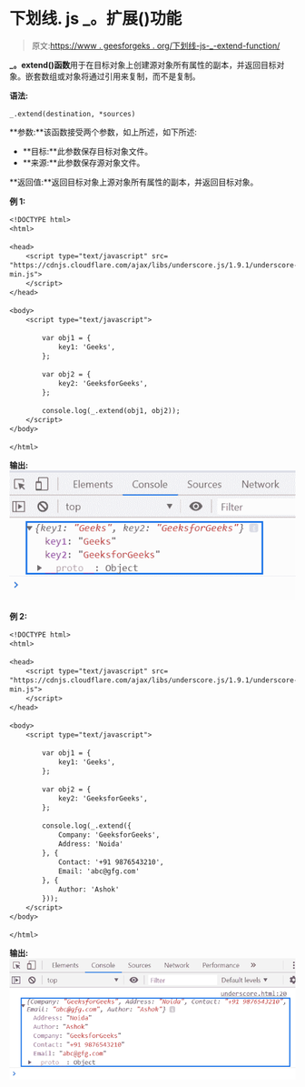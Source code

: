# 下划线. js _。扩展()功能

> 原文:[https://www . geesforgeks . org/下划线-js-_-extend-function/](https://www.geeksforgeeks.org/underscore-js-_-extend-function/)

**_。extend()函数**用于在目标对象上创建源对象所有属性的副本，并返回目标对象。嵌套数组或对象将通过引用来复制，而不是复制。

**语法:**

```
_.extend(destination, *sources)
```

**参数:**该函数接受两个参数，如上所述，如下所述:

*   **目标:**此参数保存目标对象文件。
*   **来源:**此参数保存源对象文件。

**返回值:**返回目标对象上源对象所有属性的副本，并返回目标对象。

**例 1:**

```
<!DOCTYPE html>
<html>

<head>
    <script type="text/javascript" src=
"https://cdnjs.cloudflare.com/ajax/libs/underscore.js/1.9.1/underscore-min.js">
    </script>
</head>

<body>
    <script type="text/javascript">

        var obj1 = {
            key1: 'Geeks',
        };

        var obj2 = {
            key2: 'GeeksforGeeks',
        };

        console.log(_.extend(obj1, obj2));
    </script>
</body>

</html>
```

**输出:**
![](img/2765f1c3d6394defbf2e4c68e432272b.png)

**例 2:**

```
<!DOCTYPE html>
<html>

<head>
    <script type="text/javascript" src=
"https://cdnjs.cloudflare.com/ajax/libs/underscore.js/1.9.1/underscore-min.js">
    </script>
</head>

<body>
    <script type="text/javascript">

        var obj1 = {
            key1: 'Geeks',
        };

        var obj2 = {
            key2: 'GeeksforGeeks',
        };

        console.log(_.extend({
            Company: 'GeeksforGeeks',
            Address: 'Noida'
        }, {
            Contact: '+91 9876543210',
            Email: 'abc@gfg.com'
        }, {
            Author: 'Ashok'
        }));
    </script>
</body>

</html>
```

**输出:**
![](img/f42878a1bcf045e6dfb8634e96e8495a.png)